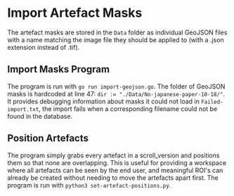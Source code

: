 # Import Artefact Masks

The artefact masks are stored in the `Data` folder as individual GeoJSON files with a name matching the image file they should be applied to (with a .json extension instead of .tif).

## Import Masks Program

The program is run with `go run import-geojson.go`.  The folder of GeoJSON masks is hardcoded at line 47: `dir := "./Data/No-japanese-paper-10-18/"`.  It provides debugging information about masks it could not load in `Failed-import.txt`, the import fails when a corresponding filename could not be found in the database.

## Position Artefacts

The program simply grabs every artefact in a scroll_version and positions them so that none are overlapping.  This is useful for providing a workspace where all artefacts can be seen by the end user, and meaningful ROI's can already be created without needing to move the artefacts apart first.  The program is run with `python3 set-artefact-positions.py`.